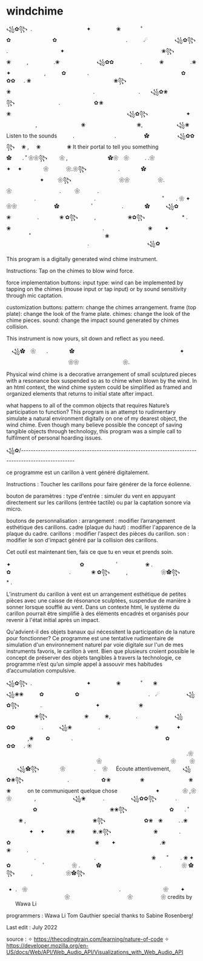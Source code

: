 # windchime
꧁✿꧂ 
.　　　　　　　　　　 ✦ 　　　　 ❀   　　　˚　　　　　　　　　　　　　✿　　　　　　　   ✿　　　　　　　　　　　　　.　　　☄　　　　　꧁✿꧂　
　　　. 　　 　　　　　　　 ✦ 　　　　　　　　　　 　 ‍ ‍ ‍ ‍ 　　　　 　❀꧂　　　　　　　❀　　　,　　   　 .❀　　　　　　　꧁✿✿　　　　　.　　　
❀　  　　　.❀　　　　　　　　　　　　　✦ 　　　　　　,　　　✿　　　　.　　　　　　    　　　　 　　　　　　✿　　　　　　　　✿✿　  . ❀ 　　　　
　　　　　　　　　　　❀꧂　   　      　　　❀　　        　　　　　　　　　　　　. 　　　　　　　　.　　꧁✿❀꧂ 　　　　　　　　.　　　　　　
 ✿ ❀   　   　　　　　　　　　❀　　　　　　　　　　       　   　　　　　　　　　꧁✿꧂　　　　       　    ✦ 　   　　　,　　　　　　　　
❀　　　  　　　　 　　❀,　　　 ‍ ‍‍ ‍ 　 　꧁❀     Listen to the sounds　　　.　　　　 　　 　.  　　　　　✿　　　　
　꧁✿✿꧂      ❀ ,　  ❀   　 　　　❀   It their portal to tell you something　　　　　　　　　　　　　　　　　　✿　　. ˚ ❀❀꧂　    ❀ ,
 　　　　　　　✿❀　❀　　　. .❀　　　  　　    ✦　 ✦　　　　❀ 　　　❀.❀꧂　　　　　　.　　　　✿　　　　　　　　　　　 　　   　　　　　 
✦ 　　 ❀꧂　　　　　        　 　　❀❀　　　　 　❀.　　　　　　　　　　　　　　　　　　❀　　　　　    　　. 　 　❀　　　
.　　　　 　　　　　   　　　　　.　　　　　　　　　　　.　　　　　　　　　   　 　˚　　 . ❀ ✦　　　　❀❀　　　　　　　✿　　　　　　ﾟ　　　　
　.　　　　✿　　　꧁✿　❀　　　　　. 　　 　 ❀ ✿꧂ ‍ ‍ ‍ ‍ ‍ ‍ ‍ ‍ ‍ ‍ ,　　　　　　❀✿꧂　　　　　　　* .　❀　　　 　　　　　　　　　　　　　　.　
　　　　　　　❀　　 ✦ 　　　　   　 　　　˚　　　　　　　　　　　　　　❀　　　　　　   　　　　　　　　　　　　　　　.　　　　　　　　　　　꧁✿　　 

This program is a digitally generated wind chime instrument. 


Instructions: Tap on the chimes to blow wind force.

force implementation buttons:
input type: wind can be implemented by tapping on the chimes (mouse input or tap input) 
or by sound sensitivity through mic captation.

customization buttons:
pattern: change the chimes arrangement.
frame (top plate): change the look of the frame plate.
chimes: change the look of the chime pieces.
sound: change the impact sound generated by chimes collision.

This instrument is now yours, sit down and reflect as you need. 

　꧁✿　❀　　.　　　　✿　　　　　　　　　　　 　　   　　　　　 ✦ 　　　　　　　         　   　　❀❀　　　　 　　　　❀.　　　　　　　　　　　　　　　　　　　

Physical wind chime is a decorative arrangement of small sculptured pieces with a resonance box 
suspended so as to chime when blown by the wind. In an html context, the wind chime system could 
be simplified as framed and organized elements that returns to initial state after impact.

what happens to all of the common objects that requires Nature’s participation to function? This 
program is an attempt to rudimentary simulate a natural environment digitally on one of my dearest 
object, the wind chime. Even though many believe possible the concept of saving tangible objects through
 technology, this program was a simple call to fulfilment of personal hoarding issues. 


꧁✿/----------------------------------------------------------------------------------------------------

ce programme est un carillon à vent généré digitalement.


Instructions :
Toucher les carillons pour faire générer de la force éolienne.

bouton de paramètres :
type d'entrée : simuler du vent en appuyant directement sur les carillons (entrée tactile) ou par la captation sonore via micro.

boutons de personnalisation :
arrangement : modifier l’arrangement esthétique des carillons.
cadre (plaque du haut) : modifier l'apparence de la plaque du cadre.
carillons : modifier l'aspect des pièces du carillon.
son : modifier le son d'impact généré par la collision des carillons.

Cet outil est maintenant tien, fais ce que tu en veux et prends soin. 

✦　　　　　　　　　　　　　✿　　　　　　ﾟ　　　　　❀ .　　　✿　　　　　　　　　　　. 　　 　 ❀ ✿꧂ ‍ ‍ ‍ ‍ ‍ ‍ ‍ ‍ ‍ ‍ ,　 　　　　　❀✿꧂　　　　　　　* .

L’instrument du carillon à vent est un arrangement esthétique de petites pièces avec une caisse de résonance sculptées, suspendue 
de manière à sonner lorsque soufflé au vent. Dans un contexte html, le système du carillon pourrait être simplifié à des éléments 
encadrés et organisés pour revenir à l'état initial après un impact.

Qu'advient-il des objets banaux qui nécessitent la participation de la nature pour fonctionner? Ce programme est une tentative 
rudimentaire de simulation d'un environnement naturel par voie digitale sur l'un de mes instruments favoris, le carillon à vent. 
Bien que plusieurs croient possible le concept de préserver des objets tangibles à travers la technologie, ce programme n’est qu’un
 simple appel à assouvir mes habitudes d’accumulation compulsive.

꧁✿꧂ 
.　　　　　　　　　　 ✦ 　　　　 ❀   　　　˚　　❀　　　　　　꧁❀❀　　　✿　　　　　   ✿　　　　　　　　　　　　　.　☄　　　　　꧁✿꧂　　　　. 　　 　　　
　　　　 ✦ 　　　　　　　❀　　　 　 ‍ ‍ ‍ ‍ 　　　　 　❀꧂　　　　　　　❀　　　❀,　　   　 .　　　　　　　꧁✿✿　　　　　.　　　꧁❀　  　　　.　　　　　　　　　
　❀ 　　　✦ 　　　　,❀ 　　✿　　　　.　　　　　　    　　　　 　　　　　　✿　　　　　　　　✿✿　  . ☀️ 　　　　
　　　　　　　         　        　　　　　　 　　　　　　　 　　　　　.❀ 　　　　　　　　　　　　　　　　　❀　　　　　　　　　　　　　❀　　  ❀   　 
 ꧁✿꧂    　　　❀　　       　　. 　❀ 　    Écoute attentivement, 　　꧁✿❀꧂ 　　　　　　　　.　　　　　　 ✿ ❀   　  　　　
❀　　　　　　       　 ❀ ❀   　      　on te communiquent quelque chose　　　　       　    ✦ 　  　　❀ ,❀　　　　　　　　❀　　 　　,　
　　 ‍ ‍ ‍ ‍ 　 　꧁❀   　　　.　　　　　꧁✿✿꧂ 　　 　.  　　　　　✿　　　　　　　　 　           　　❀❀꧂　　　　　　　　✿　　. ˚ 　   ❀ ,　　　
　　　　　　　       　   ❀꧂ 　　　　　　　✿❀　❀　　　. .❀　　　  　　    ✦　 ✦　　　　❀❀ 　　　❀.❀꧂　　　　　　　　❀　　　　.　　　　✿　　　　　　　 
 　　　　 　　 　　❀　　 ✦ 　　　　    　　.❀ 　 　❀　　　.　　　　 　　　　　   　　　　　.　　　　　　　　　　　.　　　　　　　　　　 ❀    　˚　　 
 . ❀ ✦　　　　　　　　　　　　　✿　　　　　　ﾟ　　　　　❀ .　　　✿　　　　　　　　　　　. 　　 　 ❀ ✿꧂ ‍ ‍ ‍ ‍ ‍ ‍ ‍ ‍ ‍ ‍ ,　 　　　　　❀✿꧂　　　　　　　
 * .　❀　　　 　　　　　　　　　　　　　　.　　　　　　　　❀　　 ✦ 　　　　   　　　　❀　　　　　　   　　　　❀ 　　　　　❀
credits
by Wawa Li

programmers :
Wawa Li
Tom Gauthier
special thanks to Sabine Rosenberg!

Last edit : July 2022

source :
✧ https://thecodingtrain.com/learning/nature-of-code
✧ https://developer.mozilla.org/en-US/docs/Web/API/Web_Audio_API/Visualizations_with_Web_Audio_API
